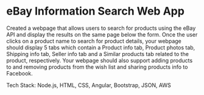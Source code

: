 # eBay Information Search Web App

Created a webpage that allows users to search for products using the eBay API and display the results on the same page below the form. Once the user clicks on a product name to search for product details, your webpage should display 5 tabs which contain a Product info tab, Product photos tab, Shipping info tab, Seller info tab and a Similar products tab related to the product, respectively. Your webpage should also support adding products to and removing products from the wish list and sharing products info to Facebook. 


Tech Stack: Node.js, HTML, CSS, Angular, Bootstrap, JSON, AWS
